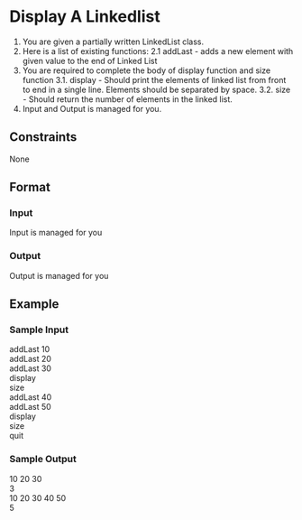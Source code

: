 # Display A Linkedlist

1. You are given a partially written LinkedList class.
2. Here is a list of existing functions:
   2.1 addLast - adds a new element with given value to the end of Linked List
3. You are required to complete the body of display function and size function
   3.1. display - Should print the elements of linked list from front to end in a single line. Elements should be separated by space.
   3.2. size - Should return the number of elements in the linked list.
4. Input and Output is managed for you.

## Constraints
None

## Format
### Input
Input is managed for you

### Output
Output is managed for you

## Example
### Sample Input

addLast 10  
addLast 20  
addLast 30  
display  
size  
addLast 40  
addLast 50  
display  
size  
quit  

### Sample Output
10 20 30   
3  
10 20 30 40 50   
5  

